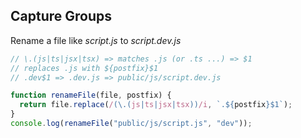 

## Capture Groups

Rename a file like _script.js_ to _script.dev.js_

```js
// \.(js|ts|jsx|tsx) => matches .js (or .ts ...) => $1
// replaces .js with ${postfix}$1
// .dev$1 => .dev.js => public/js/script.dev.js

function renameFile(file, postfix) {
  return file.replace(/(\.(js|ts|jsx|tsx))/i, `.${postfix}$1`);
}
console.log(renameFile("public/js/script.js", "dev"));
```
